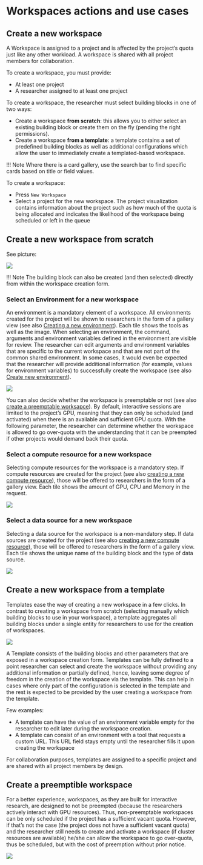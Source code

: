 
# Workspaces actions and use cases

## Create a new workspace
A Workspace is assigned to a project and is affected by the project’s quota just like any other workload. A workspace is shared with all project members for collaboration.

To create a workspace, you must provide:

* At least one project 
* A researcher assigned to at least one project


To create a workspace, the researcher must select building blocks  in one of two ways:

* Create a workspace __from scratch__:  this allows you to either select an existing building block or create them on the fly (pending the right permissions).
* Create a workspace __from a template__: a template contains a set of predefined building blocks as well as additional configurations which allow the user to immediately create a templated-based workspace.

!!! Note
    Where there is a card gallery, use the search bar to find specific cards based on title or field values.

To create a workspace:

* Press `New Workspace` 
* Select a project for the new workspace. The project visualization contains information about the project such as how much of the quota is being allocated and indicates the likelihood of the workspace being scheduled or left in the queue

## Create a new workspace from scratch

See picture:

![](img/12-prj-create.png)

!!! Note
    The building block can also be created (and then selected) directly from within the workspace creation form.

### Select an Environment for a new workspace

An environment is a mandatory element of a workspace. All environments created for the project will be shown to researchers in the form of a gallery view (see also [Creating a new environment](../create/create-env.md)). Each tile shows the tools as well as the image. When selecting an environment, the command, arguments and environment variables defined in the environment are visible for review. The researcher can edit arguments and environment variables that are specific to the current workspace and that are not part of the common shared environment. In some cases, it would even be expected that the researcher will provide additional information (for example, values for environment variables) to successfully create the workspace (see also [Create new environment](../create/create-env.md)).

![](img/13-env-vars.png)


You can also decide whether the workspace is preemptable or not (see also [create a preemptable worksapce](../create/workspace.md#create-a-preemptible-workspace)). By default, interactive sessions are limited to the project’s GPU, meaning that they can only be scheduled (and activated) when there is an available and sufficient GPU quota.  With the following parameter, the researcher can determine whether the workspace is allowed to go over-quota with the understanding that it can be preempted if other projects would demand back their quota.

### Select a compute resource for a new workspace

Selecting compute resources for the workspace is a mandatory step. If compute resources are created for the project (see also [creating a new compute resource](../create/create-compute.md)), those will be offered to researchers in the form of a gallery view. Each tile shows the amount of GPU, CPU and Memory in the request.


![](img/14-select-cr.png)

### Select a data source for a new workspace

Selecting a data source for the workspace is a non-mandatory step. If data sources are created for the project (see also [creating a new compute resource](../create/create-compute.md)), those will be offered to researchers in the form of a gallery view. Each tile shows the unique name of the building block and the type of data source.

![](img/15-select-ds.png)


## Create a new workspace from a template

Templates ease the way of creating a new workspace in a few clicks. In contrast to creating a workspace from scratch (selecting manually which building blocks to use in your workspace), a template aggregates all building blocks under a single entity for researchers to use for the creation of workspaces.

![](img/16-create-from-template.png)


A Template consists of the building blocks and other parameters that are exposed in a workspace creation form. Templates can be fully defined to a point researcher can select and create the workspace without providing any additional information or partially defined, hence, leaving some degree of freedom in the creation of the workspace via the template. This can help in cases where only part of the configuration is selected in the template and the rest is expected to be provided by the user creating a workspace from the template. 

Few examples: 

* A template can have the value of an environment variable empty for the researcher to edit later during the workspace creation.
* A template can consist of an environment with a tool that requests a custom URL. This URL field stays empty until the researcher fills it upon creating the workspace

For collaboration purposes, templates are assigned to a specific project and are shared with all project members by design.


## Create a preemptible workspace

For a better experience, workspaces, as they are built for interactive research, are designed to not be preempted (because the researchers actively interact with GPU resources). Thus, non-preemptable workspaces can be only scheduled if the project has a sufficient vacant quota. However, if that’s not the case (the project does not have a sufficient vacant quota) and the researcher still needs to create and activate a workspace (if cluster resources are available) he/she can allow the workspace to go over-quota, thus be scheduled, but with the cost of preemption without prior notice.

![](img/17-preempt.png)

